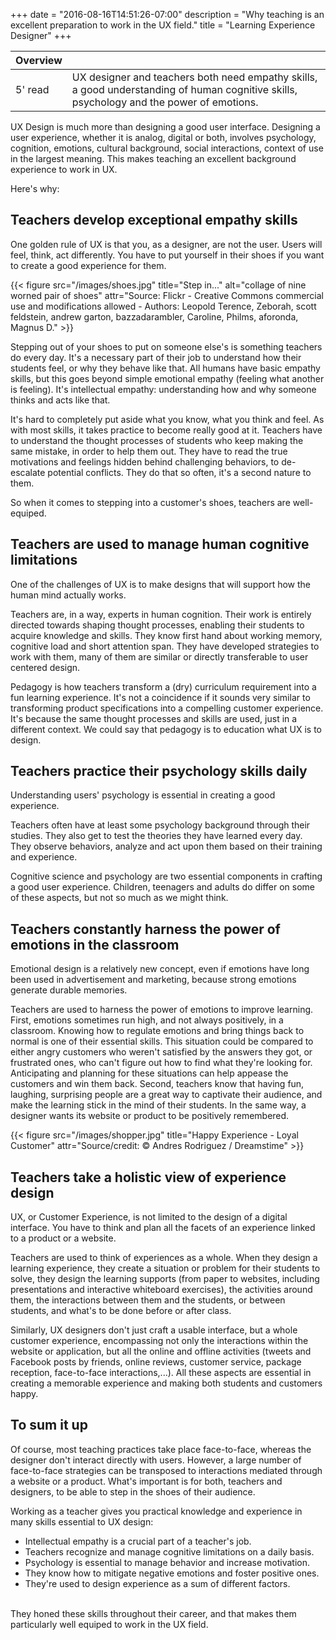 +++
date = "2016-08-16T14:51:26-07:00"
description = "Why teaching is an excellent preparation to work in the UX field."
title = "Learning Experience Designer"
+++

 <div class="overview">

 Overview | <i class="fa fa-bookmark"></i>
 ---------|---
 5' read   | UX designer and teachers both need empathy skills, a good understanding of human cognitive skills, psychology and the power of emotions.

</div>

UX Design is much more than designing a good user interface. Designing a user experience, whether it is analog, digital or both, involves psychology, cognition, emotions, cultural background, social interactions, context of use in the largest meaning. This makes teaching an excellent background experience to work in UX.

Here's why:

## Teachers develop exceptional empathy skills

One golden rule of UX is that you, as a designer, are not the user. Users will feel, think, act differently. You have to put yourself in their shoes if you want to create a good experience for them.

{{< figure src="/images/shoes.jpg" title="Step in..." alt="collage of nine worned pair of shoes" attr="Source: Flickr - Creative Commons commercial use and modifications allowed - Authors: Leopold Terence, Zeborah, scott feldstein, andrew garton, bazzadarambler, Caroline, Philms, aforonda, Magnus D." >}}

Stepping out of your shoes to put on someone else's is something teachers do every day. It's a necessary part of their job to understand how their students feel, or why they behave like that. All humans have basic empathy skills, but this goes beyond simple emotional empathy (feeling what another is feeling). It's intellectual empathy: understanding how and why someone thinks and acts like that.

It's hard to completely put aside what you know, what you think and feel. As with most skills, it takes practice to become really good at it. Teachers have to understand the thought processes of students who keep making the same mistake, in order to help them out. They have to read the true motivations and feelings hidden behind challenging behaviors, to de-escalate potential conflicts. They do that so often, it's a second nature to them.

So when it comes to stepping into a customer's shoes, teachers are well-equiped. 

## Teachers are used to manage human cognitive limitations

One of the challenges of UX is to make designs that will support how the human mind actually works.

Teachers are, in a way, experts in human cognition. Their work is entirely directed towards shaping thought processes, enabling their students to acquire knowledge and skills. They know first hand about working memory, cognitive load and short attention span. They have developed strategies to work with them, many of them are similar or directly transferable to user centered design. 

Pedagogy is how teachers transform a (dry) curriculum requirement into a fun learning experience. It's not a coincidence if it sounds very similar to transforming product specifications into a compelling customer experience. It's because the same thought processes and skills are used, just in a different context. We could say that pedagogy is to education what UX is to design. 

## Teachers practice their psychology skills daily

Understanding users' psychology is essential in creating a good experience. 

Teachers often have at least some psychology background through their studies. They also get to test the theories they have learned every day. They observe behaviors, analyze and act upon them based on their training and experience. 

Cognitive science and psychology are two essential components in crafting a good user experience. Children, teenagers and adults do differ on some of these aspects, but not so much as we might think.

## Teachers constantly harness the power of emotions in the classroom

Emotional design is a relatively new concept, even if emotions have long been used in advertisement and marketing, because strong emotions generate durable memories.

Teachers are used to harness the power of emotions to improve learning. First, emotions sometimes run high, and not always positively, in a classroom. Knowing how to regulate emotions and bring things back to normal is one of their essential skills. This situation could be compared to either angry customers who weren't satisfied by the answers they got, or frustrated ones, who can't figure out how to find what they're looking for. Anticipating and planning for these situations can help appease the customers and win them back. Second, teachers know that having fun, laughing, surprising people are a great way to captivate their audience, and make the learning stick in the mind of their students. In the same way, a designer wants its website or product to be positively remembered.

{{< figure src="/images/shopper.jpg" title="Happy Experience - Loyal Customer" attr="Source/credit: © Andres Rodriguez / Dreamstime" >}}

## Teachers take a holistic view of experience design

UX, or Customer Experience, is not limited to the design of a digital interface. You have to think and plan all the facets of an experience linked to a product or a website.

Teachers are used to think of experiences as a whole. When they design a learning experience, they create a situation or problem for their students to solve, they design the learning supports (from paper to websites, including presentations and interactive whiteboard exercises), the activities around them, the interactions between them and the students, or between students, and what's to be done before or after class. 

Similarly, UX designers don't just craft a usable interface, but a whole customer experience, encompassing not only the interactions within the website or application, but all the online and offline activities (tweets and Facebook posts by friends, online reviews, customer service, package reception, face-to-face interactions,...). All these aspects are essential in creating a memorable experience and making both students and customers happy.

## To sum it up 

Of course, most teaching practices take place face-to-face, whereas the designer don't interact directly with users. However, a large number of face-to-face strategies can be transposed to interactions mediated through a website or a product. What's important is for both, teachers and designers, to be able to step in the shoes of their audience. 

Working as a teacher gives you practical knowledge and experience in many skills essential to UX design:

- Intellectual empathy is a crucial part of a teacher's job.
- Teachers recognize and manage cognitive limitations on a daily basis.
- Psychology is essential to manage behavior and increase motivation.
- They know how to mitigate negative emotions and foster positive ones.
- They're used to design experience as a sum of different factors.

<br>
They honed these skills throughout their career, and that makes them particularly well equiped to work in the UX field.


